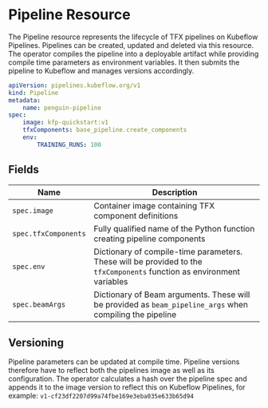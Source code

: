 # Pipeline Resource

The Pipeline resource represents the lifecycle of TFX pipelines on Kubeflow Pipelines.
Pipelines can be created, updated and deleted via this resource.
The operator compiles the pipeline into a deployable artifact while providing compile time parameters as environment variables.
It then submits the pipeline to Kubeflow and manages versions accordingly.

```yaml
apiVersion: pipelines.kubeflow.org/v1
kind: Pipeline
metadata:
    name: penguin-pipeline
spec:
    image: kfp-quickstart:v1
    tfxComponents: base_pipeline.create_components
    env:
        TRAINING_RUNS: 100
```

## Fields

| Name | Description |
| --- | --- |
| `spec.image` | Container image containing TFX component definitions |
| `spec.tfxComponents` | Fully qualified name of the Python function creating pipeline components |
| `spec.env` | Dictionary of compile-time parameters. These will be provided to the `tfxComponents` function as environment variables |
| `spec.beamArgs` | Dictionary of Beam arguments. These will be provided as `beam_pipeline_args` when compiling the pipeline |

## Versioning

Pipeline parameters can be updated at compile time. Pipeline versions therefore have to reflect both the pipelines image as well as its configuration. The operator calculates a hash over the pipeline spec and appends it to the image version to reflect this on Kubeflow Pipelines, for example: `v1-cf23df2207d99a74fbe169e3eba035e633b65d94`
